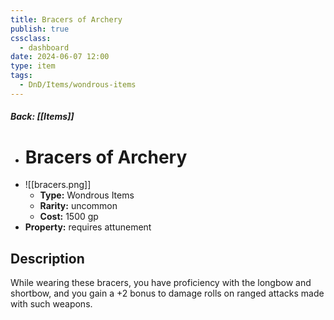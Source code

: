 ```yaml
---
title: Bracers of Archery
publish: true
cssclass:
  - dashboard
date: 2024-06-07 12:00
type: item
tags:
  - DnD/Items/wondrous-items
---
```


##### Back: [[Items]]

- # Bracers of Archery
- ![[bracers.png]]
    - **Type:** Wondrous Items
    - **Rarity:** uncommon
    - **Cost:** 1500 gp
- **Property:** requires attunement



## Description 

While wearing these bracers, you have proficiency with the longbow and shortbow, and you gain a +2 bonus to damage rolls on ranged attacks made with such weapons.
